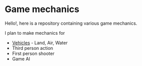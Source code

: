 # Game mechanics #

Hello!, here is a repository containing various game mechanics.

I plan to make mechanics for

* [Vehicles](https://github.com/VishalBilagi/GameMechanics/tree/master/Assets/_Vechicles) - Land, Air, Water
* Third person action
* First person shooter
* Game AI
